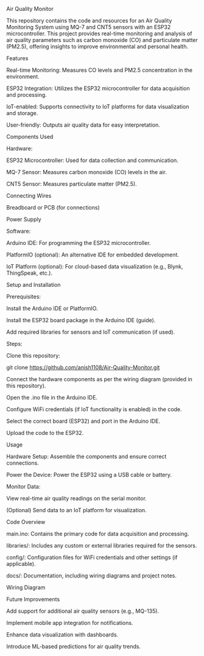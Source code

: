 Air Quality Monitor

This repository contains the code and resources for an Air Quality Monitoring System using MQ-7 and CNT5 sensors with an ESP32 microcontroller. This project provides real-time monitoring and analysis of air quality parameters such as carbon monoxide (CO) and particulate matter (PM2.5), offering insights to improve environmental and personal health.

Features

Real-time Monitoring: Measures CO levels and PM2.5 concentration in the environment.

ESP32 Integration: Utilizes the ESP32 microcontroller for data acquisition and processing.

IoT-enabled: Supports connectivity to IoT platforms for data visualization and storage.

User-friendly: Outputs air quality data for easy interpretation.

Components Used

Hardware:

ESP32 Microcontroller: Used for data collection and communication.

MQ-7 Sensor: Measures carbon monoxide (CO) levels in the air.

CNT5 Sensor: Measures particulate matter (PM2.5).

Connecting Wires

Breadboard or PCB (for connections)

Power Supply

Software:

Arduino IDE: For programming the ESP32 microcontroller.

PlatformIO (optional): An alternative IDE for embedded development.

IoT Platform (optional): For cloud-based data visualization (e.g., Blynk, ThingSpeak, etc.).

Setup and Installation

Prerequisites:

Install the Arduino IDE or PlatformIO.

Install the ESP32 board package in the Arduino IDE (guide).

Add required libraries for sensors and IoT communication (if used).

Steps:

Clone this repository:

git clone https://github.com/anish1108/Air-Quality-Monitor.git

Connect the hardware components as per the wiring diagram (provided in this repository).

Open the .ino file in the Arduino IDE.

Configure WiFi credentials (if IoT functionality is enabled) in the code.

Select the correct board (ESP32) and port in the Arduino IDE.

Upload the code to the ESP32.

Usage

Hardware Setup: Assemble the components and ensure correct connections.

Power the Device: Power the ESP32 using a USB cable or battery.

Monitor Data:

View real-time air quality readings on the serial monitor.

(Optional) Send data to an IoT platform for visualization.

Code Overview

main.ino: Contains the primary code for data acquisition and processing.

libraries/: Includes any custom or external libraries required for the sensors.

config/: Configuration files for WiFi credentials and other settings (if applicable).

docs/: Documentation, including wiring diagrams and project notes.

Wiring Diagram

Future Improvements

Add support for additional air quality sensors (e.g., MQ-135).

Implement mobile app integration for notifications.

Enhance data visualization with dashboards.

Introduce ML-based predictions for air quality trends.
